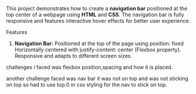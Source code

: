This project demonstrates how to create a **navigation bar** positioned at the top center of a webpage using **HTML** and **CSS**. The navigation bar is fully responsive and features interactive hover effects for better user experience.


Features
1. **Navigation Bar:**
Positioned at the top of the page using position: fixed
Horizontally centered with justify-content: center (Flexbox property).
Responsive and adapts to different screen sizes.

challenges i faced was flexbox position,spacing and how it is placed.

another challenge faced was nav bar it was not on top and was not sticking on top so had to use top:0 in css styling for the nav to stick on top.



